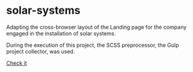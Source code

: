 # solar-systems
Adapting the cross-browser layout of the Landing page for the company engaged in the installation of solar systems.

During the execution of this project, the SCSS preprocessor, the Gulp project collector, was used.

[Check it](https://alamantik18.github.io/solar-systems/)
